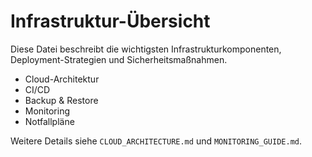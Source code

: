 # Infrastruktur-Übersicht

Diese Datei beschreibt die wichtigsten Infrastrukturkomponenten, Deployment-Strategien und Sicherheitsmaßnahmen.

- Cloud-Architektur
- CI/CD
- Backup & Restore
- Monitoring
- Notfallpläne

Weitere Details siehe `CLOUD_ARCHITECTURE.md` und `MONITORING_GUIDE.md`.
